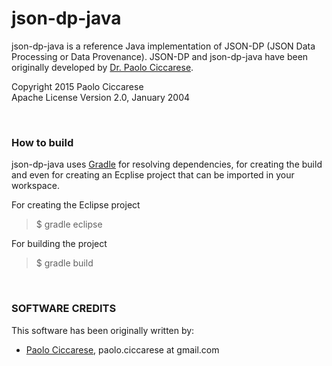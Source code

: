 json-dp-java
============

json-dp-java is a reference Java implementation of JSON-DP (JSON Data Processing or Data Provenance). 
JSON-DP and json-dp-java have been originally developed by [Dr. Paolo Ciccarese](http://www.paolociccarse.info).

Copyright 2015 Paolo Ciccarese<br/>
Apache License Version 2.0, January 2004

<br/>

### How to build

json-dp-java uses [Gradle](https://www.gradle.org/) for resolving dependencies, for creating the build and even for 
creating an Ecplise project that can be imported in your workspace.

For creating the Eclipse project
> $ gradle eclipse

For building the project
> $ gradle build


<br/>

### SOFTWARE CREDITS

This software has been originally written by:

   - [Paolo Ciccarese](http://www.paolociccarse.info), paolo.ciccarese at gmail.com 